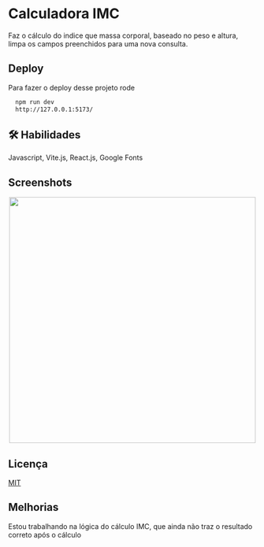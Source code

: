 # Calculadora IMC

Faz o cálculo do indice que massa corporal, baseado no peso e altura,
limpa os campos preenchidos para uma nova consulta.

## Deploy

Para fazer o deploy desse projeto rode

```bash
  npm run dev
  http://127.0.0.1:5173/
```

## 🛠 Habilidades
Javascript, Vite.js, React.js, Google Fonts

## Screenshots

<div align="center">
<img src="https://user-images.githubusercontent.com/37091987/199602978-f5d1648b-7537-41ae-932c-865a84b293dd.png" width="500px" />
</div>

## Licença

[MIT](https://choosealicense.com/licenses/mit/)

## Melhorias

Estou trabalhando na lógica do cálculo IMC, que ainda não traz o resultado correto após o cálculo

